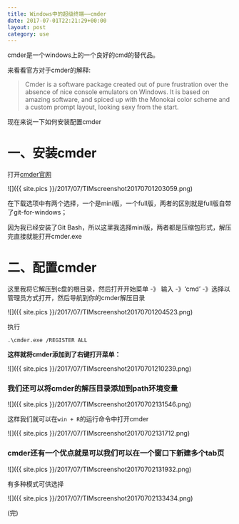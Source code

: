 ```yaml
---
title: Windows中的超级终端——cmder
date: 2017-07-01T22:21:29+00:00
layout: post
category: use
---
```

cmder是一个windows上的一个良好的cmd的替代品。

来看看官方对于cmder的解释:

> Cmder is a software package created out of pure frustration over the absence of nice console emulators on Windows. It is based on amazing software, and spiced up with the Monokai color scheme and a custom prompt layout, looking sexy from the start.

现在来说一下如何安装配置cmder

# 一、安装cmder

打开[cmder官网](http://cmder.net)

![]({{ site.pics }}/2017/07/TIMscreenshot20170701203059.png)

在下载选项中有两个选择，一个是mini版，一个full版，两者的区别就是full版自带了git-for-windows；

因为我已经安装了Git Bash，所以这里我选择mini版，两者都是压缩包形式，解压完直接就能打开cmder.exe

# 二、配置cmder

这里我将它解压到c盘的根目录，然后打开开始菜单 -》 输入 -》‘cmd’  -》选择以管理员方式打开，然后导航到你的cmder解压目录

![]({{ site.pics }}/2017/07/TIMscreenshot20170701204523.png)

执行
```
.\cmder.exe /REGISTER ALL
```

**这样就将cmder添加到了右键打开菜单：**

![]({{ site.pics }}/2017/07/TIMscreenshot20170701210239.png)



### 我们还可以将cmder的解压目录添加到path环境变量

![]({{ site.pics }}/2017/07/TIMscreenshot20170702131546.png)

这样我们就可以在`win + R`的运行命令中打开cmder

![]({{ site.pics }}/2017/07/TIMscreenshot20170702131712.png)


### cmder还有一个优点就是可以我们可以在一个窗口下新建多个tab页

![]({{ site.pics }}/2017/07/TIMscreenshot20170702131932.png)


有多种模式可供选择

![]({{ site.pics }}/2017/07/TIMscreenshot20170702133434.png)


(完)
